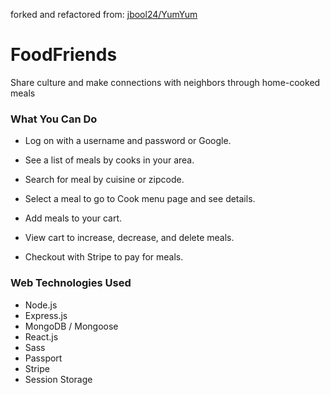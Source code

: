 forked and refactored from: [jbool24/YumYum](https://github.com/jbool24/YumYum)

# FoodFriends

Share culture and make connections with neighbors through home-cooked meals


### What You Can Do

- Log on with a username and password or Google.

- See a list of meals by cooks in your area.

- Search for meal by cuisine or zipcode.

- Select a meal to go to Cook menu page and see details.

- Add meals to your cart.

- View cart to increase, decrease, and delete meals.

- Checkout with Stripe to pay for meals.

### Web Technologies Used

- Node.js
- Express.js
- MongoDB / Mongoose
- React.js
- Sass
- Passport
- Stripe
- Session Storage